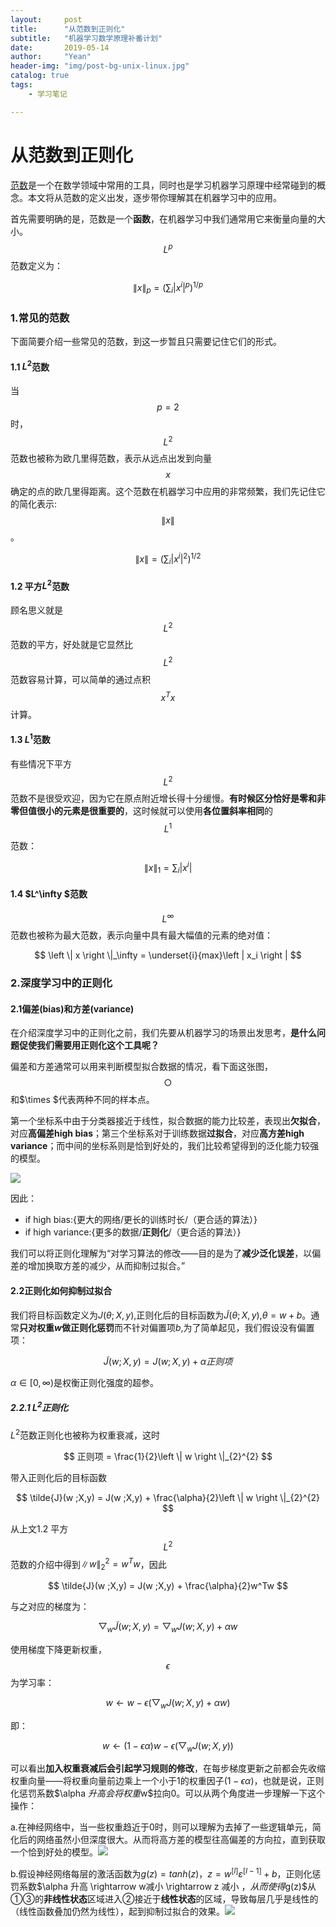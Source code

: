 ```yaml
---
layout:     post
title:      "从范数到正则化"
subtitle:   "机器学习数学原理补番计划"
date:       2019-05-14 
author:     "Yean"
header-img: "img/post-bg-unix-linux.jpg"
catalog: true
tags:
    - 学习笔记

---
```


# 从范数到正则化



[范数](https://zh.wikipedia.org/wiki/%E8%8C%83%E6%95%B0)是一个在数学领域中常用的工具，同时也是学习机器学习原理中经常碰到的概念。本文将从范数的定义出发，逐步带你理解其在机器学习中的应用。

首先需要明确的是，范数是一个**函数**，在机器学习中我们通常用它来衡量向量的大小。$$L^p​$$范数定义为：

$$
\left \| x \right \|_p = \left ( \sum_{i}\left | x^i \right |^p \right )^{1/p}
$$

### 1.常见的范数

下面简要介绍一些常见的范数，到这一步暂且只需要记住它们的形式。

#### 1.1 $L^2$范数

当$$p = 2$$时，$$L^2$$范数也被称为欧几里得范数，表示从远点出发到向量$$x$$确定的点的欧几里得距离。这个范数在机器学习中应用的非常频繁，我们先记住它的简化表示:$$\left \| x \right \|$$。

$$
\left \| x \right \| = \left ( \sum_{i}\left | x^i \right |^2 \right )^{1/2}
$$

#### 1.2 平方$L^2$范数

顾名思义就是$$L^2​$$范数的平方，好处就是它显然比$$L^2​$$范数容易计算，可以简单的通过点积$$x^Tx​$$计算。

#### 1.3 $L^1$范数

有些情况下平方$$L^2$$范数不是很受欢迎，因为它在原点附近增长得十分缓慢。**有时候区分恰好是零和非零但值很小的元素是很重要的**，这时候就可以使用**各位置斜率相同**的$$L^1$$范数：

$$
\left \| x \right \|_1 =   \sum_{i}\left | x^i \right |
$$

#### 1.4 $L^\infty $范数

$$L^\infty $$范数也被称为最大范数，表示向量中具有最大幅值的元素的绝对值：

$$
\left \| x \right \|_\infty  = \underset{i}{max}\left | x_i \right |
$$


### 2.深度学习中的正则化

#### 2.1偏差(bias)和方差(variance)

在介绍深度学习中的正则化之前，我们先要从机器学习的场景出发思考，**是什么问题促使我们需要用正则化这个工具呢？​**

偏差和方差通常可以用来判断模型拟合数据的情况，看下面这张图，$$\bigcirc $$和$\times $代表两种不同的样本点。

第一个坐标系中由于分类器接近于线性，拟合数据的能力比较差，表现出**欠拟合**，对应**高偏差high bias**；第三个坐标系对于训练数据**过拟合**，对应**高方差high variance**；而中间的坐标系则是恰到好处的，我们比较希望得到的泛化能力较强的模型。

![](https://upload-images.jianshu.io/upload_images/1083955-b10130b80ea9ae5a.PNG?imageMogr2/auto-orient/strip%7CimageView2/2/w/1240)

因此：

* if high bias:{更大的网络/更长的训练时长/（更合适的算法）}
* if high variance:{更多的数据/**正则化**/（更合适的算法）}

我们可以将正则化理解为“对学习算法的修改——目的是为了**减少泛化误差**，以偏差的增加换取方差的减少，从而抑制过拟合。”

#### 2.2正则化如何抑制过拟合

我们将目标函数定义为$J(\theta ;X,y)$,正则化后的目标函数为$\tilde{J}(\theta ;X,y)$,$\theta = w + b$。通常**只对权重$w$做正则化惩罚**而不针对偏置项$b$,为了简单起见，我们假设没有偏置项：

$$
\tilde{J}(w ;X,y) = J(w ;X,y) + \alpha 正则项
$$

$\alpha \in [0,\infty)$是权衡正则化强度的超参。

##### 2.2.1 $L^2$正则化

$L^2​$范数正则化也被称为权重衰减，这时

$$
正则项 = \frac{1}{2}\left \| w \right \|_{2}^{2}
$$

带入正则化后的目标函数

$$
\tilde{J}(w ;X,y) = J(w ;X,y) +  \frac{\alpha}{2}\left \| w \right \|_{2}^{2}
$$

从上文1.2 平方$$L^2​$$范数的介绍中得到$\left \| w \right \|_{2}^{2} = w^Tw​$，因此

$$
\tilde{J}(w ;X,y) = J(w ;X,y) +  \frac{\alpha}{2}w^Tw
$$

与之对应的梯度为：

$$
\bigtriangledown _w\tilde{J}(w ;X,y) = \bigtriangledown _wJ(w ;X,y) + \alpha w
$$

使用梯度下降更新权重，$$\epsilon $$为学习率：

$$
w\leftarrow w - \epsilon (\bigtriangledown _wJ(w ;X,y) + \alpha w)
$$

即：

$$
w\leftarrow (1-\epsilon \alpha)w -  \epsilon(\bigtriangledown _wJ(w ;X,y) )
$$

可以看出**加入权重衰减后会引起学习规则的修改**，在每步梯度更新之前都会先收缩权重向量——将权重向量前边乘上一个小于1的权重因子$(1-\epsilon\alpha)$，也就是说，正则化惩罚系数$\alpha $升高会将权重$w$拉向0。可以从两个角度进一步理解一下这个操作：

a.在神经网络中，当一些权重趋近于0时，则可以理解为去掉了一些逻辑单元，简化后的网络虽然小但深度很大。从而将高方差的模型往高偏差的方向拉，直到获取一个恰到好处的模型。![](https://upload-images.jianshu.io/upload_images/1083955-86856006464d63cc.PNG?imageMogr2/auto-orient/strip%7CimageView2/2/w/1240)

b.假设神经网络每层的激活函数为$g(z) = tanh(z)$，$z = w^{[l] }\varepsilon^{[l-1] }+b$，正则化惩罚系数$\alpha 升高 \rightarrow w减小 \rightarrow z 减小 $，从而使得$g(z)$从①③的**非线性状态**区域进入②接近于**线性状态**的区域，导致每层几乎是线性的（线性函数叠加仍然为线性），起到抑制过拟合的效果。![](https://upload-images.jianshu.io/upload_images/1083955-832fefa13ad08bc0.png?imageMogr2/auto-orient/strip%7CimageView2/2/w/1240)
